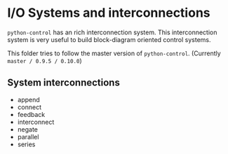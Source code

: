 # I/O Systems and interconnections

`python-control` has an rich interconnection system. This interconnection system is very useful to build block-diagram oriented control systems.

This folder tries to follow the master version of `python-control`. (Currently `master / 0.9.5 / 0.10.0`)

## System interconnections
- append
- connect
- feedback
- interconnect
- negate
- parallel
- series

